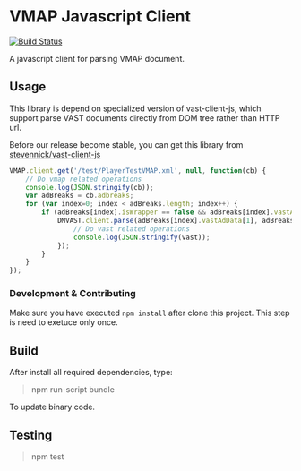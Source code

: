 # VMAP Javascript Client

[![Build Status](https://travis-ci.org/stevennick/vmap-client-js.png)](https://travis-ci.org/stevennick/vmap-client-js)

A javascript client for parsing VMAP document.

## Usage
This library is depend on specialized version of vast-client-js, which support parse VAST documents directly from DOM tree rather than HTTP url.

Before our release become stable, you can get this library from [stevennick/vast-client-js](https://github.com/stevennick/vast-client-js)

```javascript
VMAP.client.get('/test/PlayerTestVMAP.xml', null, function(cb) {
    // Do vmap related operations
    console.log(JSON.stringify(cb));
    var adBreaks = cb.adbreaks;
    for (var index=0; index < adBreaks.length; index++) {
        if (adBreaks[index].isWrapper == false && adBreaks[index].vastAdData != undefined) {
            DMVAST.client.parse(adBreaks[index].vastAdData[1], adBreaks[index].vastAdData[0].baseURI, null, function(vast) {
                // Do vast related operations
                console.log(JSON.stringify(vast));
            });
        }
    }
});
```

### Development & Contributing

Make sure you have executed `npm install` after clone this project. This step is need to exetuce only once.

## Build

After install all required dependencies, type:

> npm run-script bundle

To update binary code.

## Testing

> npm test


